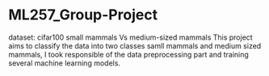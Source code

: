 # ML257_Group-Project
dataset: cifar100 small mammals Vs medium-sized mammals
This project aims to classify the data into two classes samll mammals and medium sized mammals, I took responsible of the data preprocessing part and training several machine learning models.
